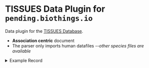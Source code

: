  # TISSUES Data Plugin for `pending.biothings.io`  
  
Data plugin for the [TISSUES Database](https://tissues.jensenlab.org/About).  
  
- **Association centric**  document    
- The parser only imports human datafiles --_other species files are available_

<details>
<summary>Example Record</summary>
  
```  

{
    "_id": "CLDB:0007242_00000090",
    "subject": {
        "id": "CLDB:0007242",
        "name": "COV-644"
    },
    "association": {
        "tissue_name": "COV-644",
        "zscore": "2.239",
        "confidence": "1.120",
        "category": "textmining"
    },
    "object": {
        "ensembl": "hsa-miR-892a",
        "symbol": "hsa-miR-892a"
    }
}

```

</details>